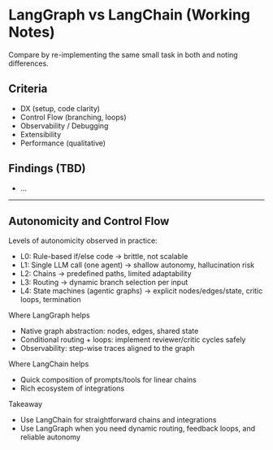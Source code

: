 # LangGraph vs LangChain (Working Notes)

Compare by re-implementing the same small task in both and noting differences.

## Criteria
- DX (setup, code clarity)
- Control Flow (branching, loops)
- Observability / Debugging
- Extensibility
- Performance (qualitative)

## Findings (TBD)
- ...

---

## Autonomicity and Control Flow

Levels of autonomicity observed in practice:
- L0: Rule-based if/else code → brittle, not scalable
- L1: Single LLM call (one agent) → shallow autonomy, hallucination risk
- L2: Chains → predefined paths, limited adaptability
- L3: Routing → dynamic branch selection per input
- L4: State machines (agentic graphs) → explicit nodes/edges/state, critic loops, termination

Where LangGraph helps
- Native graph abstraction: nodes, edges, shared state
- Conditional routing + loops: implement reviewer/critic cycles safely
- Observability: step-wise traces aligned to the graph

Where LangChain helps
- Quick composition of prompts/tools for linear chains
- Rich ecosystem of integrations

Takeaway
- Use LangChain for straightforward chains and integrations
- Use LangGraph when you need dynamic routing, feedback loops, and reliable autonomy
